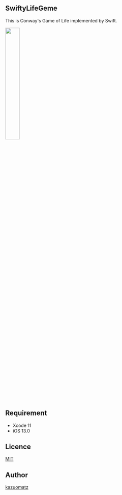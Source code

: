 ## SwiftyLifeGeme

This is Conway's Game of Life implemented by Swift.
 
<img src="https://user-images.githubusercontent.com/2704723/68657427-09b00880-0577-11ea-8557-29e58ba7cb71.PNG" width="30%"/>


## Requirement

- Xcode 11
- iOS 13.0


## Licence

[MIT](https://github.com/tcnksm/tool/blob/master/LICENCE)

## Author

[kazuomatz](https://github.com/kazuomatz)
